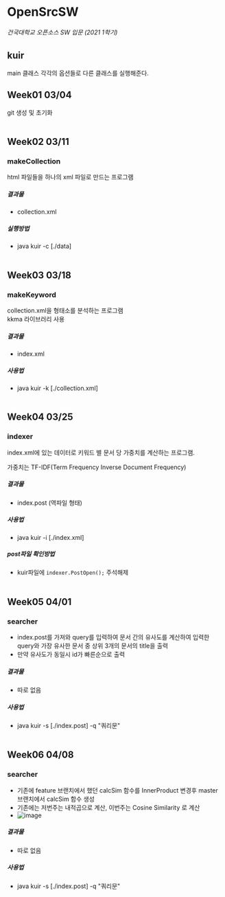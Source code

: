 # OpenSrcSW

###### 건국대학교 오픈소스 SW 입문 (2021 1학기) 

## kuir 
main 클래스 각각의 옵션들로 다른 클래스를 실행해준다.
<br/>

## Week01 03/04
git 생성 및 초기화
<br/><br/>

## Week02 03/11
### makeCollection 
html 파일들을 하나의 xml 파일로 만드는 프로그램
##### 결과물
- collection.xml
##### 실행방법
-  java kuir -c [./data]
<br/><br/>
   

## Week03 03/18
### makeKeyword
collection.xml을 형태소를 분석하는 프로그램 <br/>
kkma 라이브러리 사용
##### 결과물
- index.xml
##### 사용법
- java kuir -k [./collection.xml]
<br/><br/>
  

## Week04 03/25
### indexer
index.xml에 있는 데이터로 키워드 별 문서 당 가중치를 계산하는 프로그램.

가중치는 TF-IDF(Term Frequency Inverse Document Frequency)
##### 결과물
- index.post (역파일 형태)
##### 사용법
- java kuir -i [./index.xml]
##### post파일 확인방법
- kuir파일에 `indexer.PostOpen();` 주석해제
<br/><br/>

 
## Week05 04/01
### searcher
- index.post를 가져와 query를 입력하여 문서 간의 유사도를 계산하여 입력한 query와 가장 유사한 문서 중 상위 3개의 문서의 title을 출력
- 만약 유사도가 동일시 id가 빠른순으로 출력
##### 결과물
- 따로 없음
##### 사용법
- java kuir -s [./index.post] -q "쿼리문"
<br/><br/>

## Week06 04/08
### searcher
- 기존에 feature 브랜치에서 했던 calcSim 함수를 InnerProduct 변경후 master 브랜치에서 calcSim 함수 생성
- 기존에는 저번주는 내적곱으로 계산, 이번주는 Cosine Similarity 로 계산
- ![image](https://user-images.githubusercontent.com/55578730/115100377-2542ee00-9f77-11eb-8d82-a2ca39d36b71.png)

##### 결과물
- 따로 없음
##### 사용법
- java kuir -s [./index.post] -q "쿼리문"
<br/><br/>

